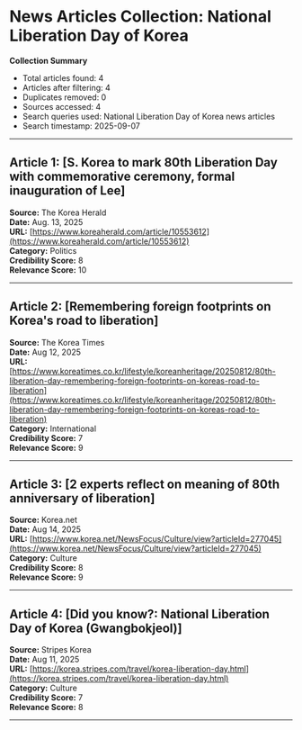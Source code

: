 # News Articles Collection: National Liberation Day of Korea
**Collection Summary**
- Total articles found: 4
- Articles after filtering: 4
- Duplicates removed: 0
- Sources accessed: 4
- Search queries used: National Liberation Day of Korea news articles
- Search timestamp: 2025-09-07
---
## Article 1: [S. Korea to mark 80th Liberation Day with commemorative ceremony, formal inauguration of Lee]
**Source:** The Korea Herald   
**Date:** Aug. 13, 2025   
**URL:** [https://www.koreaherald.com/article/10553612](https://www.koreaherald.com/article/10553612)   
**Category:** Politics   
**Credibility Score:** 8   
**Relevance Score:** 10   

---

## Article 2: [Remembering foreign footprints on Korea's road to liberation]
**Source:** The Korea Times    
**Date:** Aug 12, 2025   
**URL:** [https://www.koreatimes.co.kr/lifestyle/koreanheritage/20250812/80th-liberation-day-remembering-foreign-footprints-on-koreas-road-to-liberation](https://www.koreatimes.co.kr/lifestyle/koreanheritage/20250812/80th-liberation-day-remembering-foreign-footprints-on-koreas-road-to-liberation)   
**Category:** International   
**Credibility Score:** 7   
**Relevance Score:** 9   

---

## Article 3: [2 experts reflect on meaning of 80th anniversary of liberation]
**Source:** Korea.net   
**Date:** Aug 14, 2025  
**URL:** [https://www.korea.net/NewsFocus/Culture/view?articleId=277045](https://www.korea.net/NewsFocus/Culture/view?articleId=277045)    
**Category:** Culture   
**Credibility Score:** 8   
**Relevance Score:** 9   

---

## Article 4: [Did you know?: National Liberation Day of Korea (Gwangbokjeol)]
**Source:** Stripes Korea   
**Date:** Aug 11, 2025    
**URL:** [https://korea.stripes.com/travel/korea-liberation-day.html](https://korea.stripes.com/travel/korea-liberation-day.html)   
**Category:** Culture   
**Credibility Score:** 7   
**Relevance Score:** 8   

---